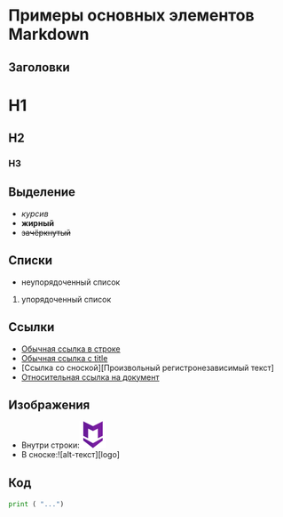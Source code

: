 # Примеры основных элементов Markdown

## Заголовки
# H1
## H2
### H3

## Выделение
- *курсив*
- **жирный**
- ~~зачёркнутый~~

## Списки
- неупорядоченный список
1. упорядоченный список

## Ссылки
- [Обычная ссылка в строке](https://www.google.com)
- [Обычная ссылка с title](https://www.google.com "Сайт Google")
- [Ссылка со сноской][Произвольный регистронезависимый текст]
- [Относительная ссылка на документ](../blob/master/LICENSE)

## Изображения
- Внутри строки:![alt-текст](https://github.com/adam-p/markdown-here/raw/master/src/common/images/icon48.png "Текст заголовка логотипа 1")
- В сноске:![alt-текст][logo]

## Код
```python
print ( "...")
